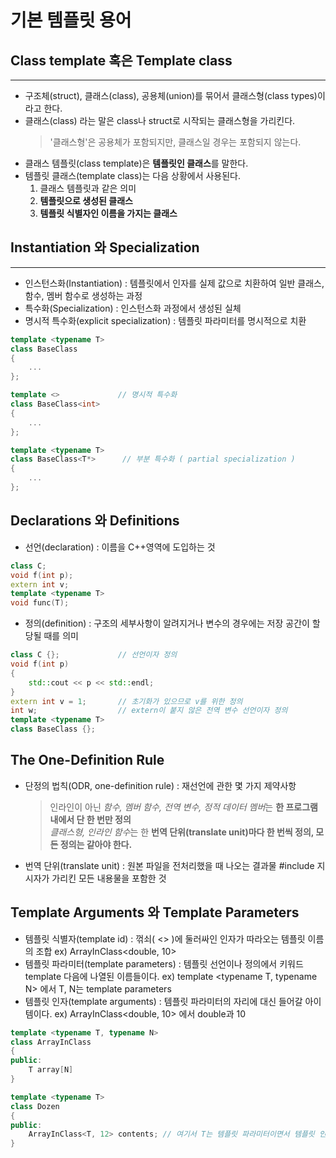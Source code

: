 # 기본 템플릿 용어
## Class template 혹은 Template class
---------------
- 구조체(struct), 클래스(class), 공용체(union)를 묶어서 클래스형(class types)이라고 한다.
- 클래스(class) 라는 말은 class나 struct로 시작되는 클래스형을 가리킨다.
    > '클래스형'은 공용체가 포함되지만, 클래스일 경우는 포함되지 않는다.
- 클래스 템플릿(class template)은 **템플릿인 클래스**를 말한다.
- 템플릿 클래스(template class)는 다음 상황에서 사용된다.
    1. 클래스 템플릿과 같은 의미
    2. **템플릿으로 생성된 클래스**
    3. **템플릿 식별자인 이름을 가지는 클래스**
## Instantiation 와 Specialization
---------------
- 인스턴스화(Instantiation) : 템플릿에서 인자를 실제 값으로 치환하여 일반 클래스, 함수, 멤버 함수로 생성하는 과정
- 특수화(Specialization) : 인스턴스화 과정에서 생성된 실체
- 명시적 특수화(explicit specialization) : 템플릿 파라미터를 명시적으로 치환
```c++
template <typename T>
class BaseClass
{
    ...
};

template <>             // 명시적 특수화
class BaseClass<int>
{
    ...
};

template <typename T>
class BaseClass<T*>      // 부분 특수화 ( partial specialization )
{
    ...
};
```
## Declarations 와 Definitions
- 선언(declaration) : 이름을 C++영역에 도입하는 것
```c++
class C;
void f(int p);
extern int v;
template <typename T>
void func(T);
```
- 정의(definition) : 구조의 세부사항이 알려지거나 변수의 경우에는 저장 공간이 할당될 때를 의미
```c++
class C {};             // 선언이자 정의
void f(int p)
{
    std::cout << p << std::endl;
}
extern int v = 1;       // 초기화가 있으므로 v를 위한 정의
int w;                  // extern이 붙지 않은 전역 변수 선언이자 정의
template <typename T>
class BaseClass {};
```
## The One-Definition Rule
- 단정의 법칙(ODR, one-definition rule) : 재선언에 관한 몇 가지 제약사항
    > 인라인이 아닌 *함수, 멤버 함수, 전역 변수, 정적 데이터 멤버*는 **한 프로그램 내에서 단 한 번만 정의** <br>
    > *클래스형, 인라인 함수*는 한 **번역 단위(translate unit)마다 한 번씩 정의, 모든 정의는 같아야 한다.**
- 번역 단위(translate unit) : 원본 파일을 전처리했을 때 나오는 결과물 #include 지시자가 가리킨 모든 내용물을 포함한 것
## Template Arguments 와 Template Parameters
- 템플릿 식별자(template id) : 꺾쇠( <> )에 둘러싸인 인자가 따라오는 템플릿 이름의 조합 ex) ArrayInClass<double, 10>
- 템플릿 파라미터(template parameters) : 템플릿 선언이나 정의에서 키워드 template 다음에 나열된 이름들이다. ex) template <typename T, typename N> 에서 T, N는 template parameters
- 템플릿 인자(template arguments) : 템플릿 파라미터의 자리에 대신 들어갈 아이템이다. ex) ArrayInClass<double, 10> 에서 double과 10
```c++
template <typename T, typename N>
class ArrayInClass
{
public:
    T array[N]
}

template <typename T>
class Dozen
{
public:
    ArrayInClass<T, 12> contents; // 여기서 T는 템플릿 파라미터이면서 템플릿 인자이다.
}
```